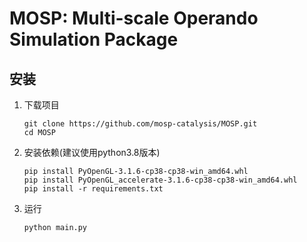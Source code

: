 # MOSP: Multi-scale Operando Simulation Package

## 安装

1. 下载项目  
    ```  
    git clone https://github.com/mosp-catalysis/MOSP.git  
    cd MOSP  
    ```  
2. 安装依赖(建议使用python3.8版本)  
    ```
    pip install PyOpenGL-3.1.6-cp38-cp38-win_amd64.whl  
    pip install PyOpenGL_accelerate-3.1.6-cp38-cp38-win_amd64.whl  
    pip install -r requirements.txt  
    ```
3. 运行  
    ```
    python main.py
    ```